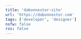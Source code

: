 ```yaml
---
title: 'dabonnestor-site'
url: 'https://dabonnestor.com'
tags: ['developer', 'designer']
nsfw: false
rss: false
---
```

